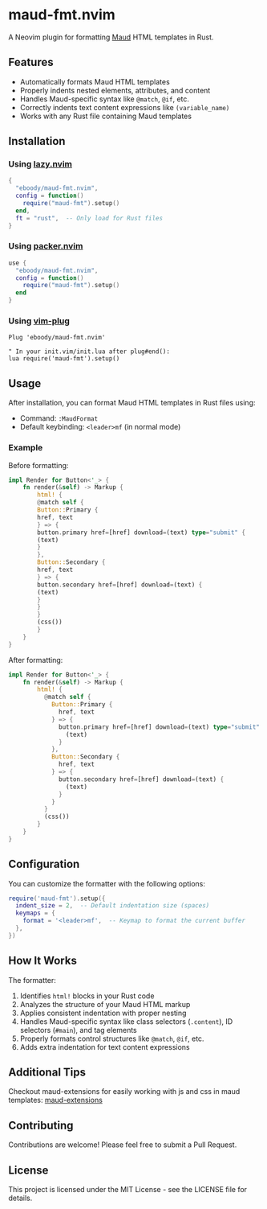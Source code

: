 # maud-fmt.nvim

A Neovim plugin for formatting [Maud](https://maud.lambda.xyz/) HTML templates in Rust.

## Features

- Automatically formats Maud HTML templates
- Properly indents nested elements, attributes, and content
- Handles Maud-specific syntax like `@match`, `@if`, etc.
- Correctly indents text content expressions like `(variable_name)`
- Works with any Rust file containing Maud templates

## Installation

### Using [lazy.nvim](https://github.com/folke/lazy.nvim)

```lua
{
  "eboody/maud-fmt.nvim",
  config = function()
    require("maud-fmt").setup()
  end,
  ft = "rust",  -- Only load for Rust files
}
```

### Using [packer.nvim](https://github.com/wbthomason/packer.nvim)

```lua
use {
  "eboody/maud-fmt.nvim",
  config = function()
    require("maud-fmt").setup()
  end
}
```

### Using [vim-plug](https://github.com/junegunn/vim-plug)

```vim
Plug 'eboody/maud-fmt.nvim'

" In your init.vim/init.lua after plug#end():
lua require('maud-fmt').setup()
```

## Usage

After installation, you can format Maud HTML templates in Rust files using:

- Command: `:MaudFormat`
- Default keybinding: `<leader>mf` (in normal mode)

### Example

Before formatting:

```rust
impl Render for Button<'_> {
    fn render(&self) -> Markup {
        html! {
        @match self {
        Button::Primary {
        href, text
        } => {
        button.primary href=[href] download=(text) type="submit" {
        (text)
        }
        },
        Button::Secondary {
        href, text
        } => {
        button.secondary href=[href] download=(text) {
        (text)
        }
        }
        }
        (css())
        }
    }
}
```

After formatting:

```rust
impl Render for Button<'_> {
    fn render(&self) -> Markup {
        html! {
          @match self {
            Button::Primary {
              href, text
            } => {
              button.primary href=[href] download=(text) type="submit" {
                (text)
              }
            },
            Button::Secondary {
              href, text
            } => {
              button.secondary href=[href] download=(text) {
                (text)
              }
            }
          }
          (css())
        }
    }
}
```

## Configuration

You can customize the formatter with the following options:

```lua
require('maud-fmt').setup({
  indent_size = 2,  -- Default indentation size (spaces)
  keymaps = {
    format = '<leader>mf',  -- Keymap to format the current buffer
  },
})
```

## How It Works

The formatter:

1. Identifies `html!` blocks in your Rust code
2. Analyzes the structure of your Maud HTML markup
3. Applies consistent indentation with proper nesting
4. Handles Maud-specific syntax like class selectors (`.content`), ID selectors (`#main`), and tag elements
5. Properly formats control structures like `@match`, `@if`, etc.
6. Adds extra indentation for text content expressions

## Additional Tips

Checkout maud-extensions for easily working with js and css in maud templates: [maud-extensions](eboody/maud-extensions)

## Contributing

Contributions are welcome! Please feel free to submit a Pull Request.

## License

This project is licensed under the MIT License - see the LICENSE file for details.
